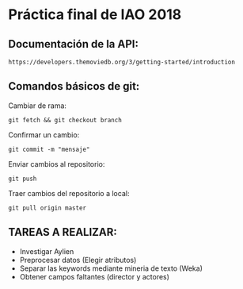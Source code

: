 # Práctica final de IAO 2018

## Documentación de la API:
`https://developers.themoviedb.org/3/getting-started/introduction`

## Comandos básicos de git:

Cambiar de rama:

`git fetch && git checkout branch`

Confirmar un cambio:

`git commit -m "mensaje"`

Enviar cambios al repositorio:

`git push`

Traer cambios del repositorio a local:

`git pull origin master`

## TAREAS A REALIZAR:
- Investigar Aylien
- Preprocesar datos (Elegir atributos)
- Separar las keywords mediante mineria de texto (Weka)
- Obtener campos faltantes (director y actores)
